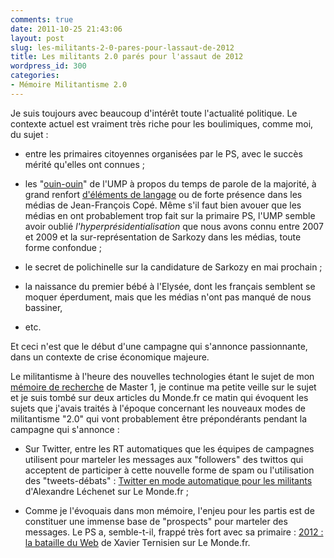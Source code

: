 ```yaml
---
comments: true
date: 2011-10-25 21:43:06
layout: post
slug: les-militants-2-0-pares-pour-lassaut-de-2012
title: Les militants 2.0 parés pour l'assaut de 2012
wordpress_id: 300
categories:
- Mémoire Militantisme 2.0
---
```


Je suis toujours avec beaucoup d'intérêt toute l'actualité politique. Le contexte actuel est vraiment très riche pour les boulimiques, comme moi, du sujet :





	
  * entre les primaires citoyennes organisées par le PS, avec le succès mérité qu'elles ont connues ;

	
  * les "[ouin-ouin](http://www.youtube.com/watch?v=e2RySdgsPW0)" de l'UMP à propos du temps de parole de la majorité, à grand renfort [d'éléments de langage](http://www.lemonde.fr/primaire-parti-socialiste/article/2011/10/09/critique-de-la-primaire-ps-un-document-revele-les-elements-de-langage-de-l-ump_1584705_1471072.html) ou de forte présence dans les médias de Jean-François Copé. Même s'il faut bien avouer que les médias en ont probablement trop fait sur la primaire PS, l'UMP semble avoir oublié _l'hyperprésidentialisation_ que nous avons connu entre 2007 et 2009 et la sur-représentation de Sarkozy dans les médias, toute forme confondue ;

	
  * le secret de polichinelle sur la candidature de Sarkozy en mai prochain ;

	
  * la naissance du premier bébé à l'Elysée, dont les français semblent se moquer éperdument, mais que les médias n'ont pas manqué de nous bassiner,

	
  * etc.





Et ceci n'est que le début d'une campagne qui s'annonce passionnante, dans un contexte de crise économique majeure.




Le militantisme à l'heure des nouvelles technologies étant le sujet de mon [mémoire de recherche](http://www.vincentlemaire.com/memoire-militantisme-2-0) de Master 1, je continue ma petite veille sur le sujet et je suis tombé sur deux articles du Monde.fr ce matin qui évoquent les sujets que j'avais traités à l'époque concernant les nouveaux modes de militantisme "2.0" qui vont probablement être prépondérants pendant la campagne qui s'annonce :





	
  * Sur Twitter, entre les RT automatiques que les équipes de campagnes utilisent pour marteler les messages aux "followers" des twittos qui acceptent de participer à cette nouvelle forme de spam ou l'utilisation des "tweets-débats" : [Twitter en mode automatique pour les militants](http://www.lemonde.fr/politique/article/2011/10/24/twitter-en-mode-automatique-pour-les-militants_1591741_823448.html) d'Alexandre Léchenet sur Le Monde.fr ;

	
  * Comme je l'évoquais dans mon mémoire, l'enjeu pour les partis est de constituer une immense base de "prospects" pour marteler des messages. Le PS a, semble-t-il, frappé très fort avec sa primaire : [2012 : la bataille du Web](http://www.lemonde.fr/politique/article/2011/10/12/2012-la-bataille-du-web_1586268_823448.html) de Xavier Ternisien sur Le Monde.fr.


